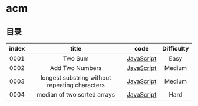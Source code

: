 <!--
 * @Author: Runope
 * @Date: 2021-06-15 18:58:01
 * @LastEditors: Runope
 * @LastEditTime: 2021-06-17 17:20:42
 * @Description: file content
 * @contact: runope@qq.com
-->
# acm

## 目录
|  index  | title  |  code  |  Difficulty |
| :-----: | :----: | :----: | :---------: |
| 0001 | Two Sum | [JavaScript](https://github.com/runope/acm/blob/main/leetcode/0001-TwoSum.js) | Easy |
| 0002 | Add Two Numbers | [JavaScript](https://github.com/runope/acm/blob/main/leetcode/0002-addTwoNumbers.js) | Medium |
| 0003 | longest substring without repeating characters | [JavaScript](https://github.com/runope/acm/blob/main/leetcode/0003-longestSubstringWithoutRepeatingCharacters.js) | Medium |
| 0004 | median of two sorted arrays | [JavaScript](https://github.com/runope/acm/blob/main/leetcode/0004-medianOfTwoSortedArrays.js) | Hard |

